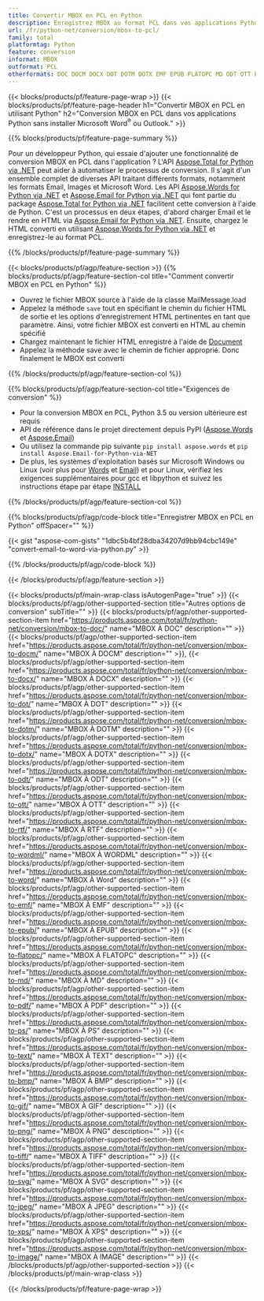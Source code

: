 ```yaml
---
title: Convertir MBOX en PCL en Python
description: Enregistrez MBOX au format PCL dans vos applications Python sans utiliser Microsoft Outlook ou Word 
url: /fr/python-net/conversion/mbox-to-pcl/
family: total
platformtag: Python
feature: conversion
informat: MBOX
outformat: PCL
otherformats: DOC DOCM DOCX DOT DOTM DOTX EMF EPUB FLATOPC MD ODT OTT PCL PDF PS RTF TEXT WORD WORDML BMP GIF IMAGE JPEG TIFF PNG SVG XPS
---
```

{{< blocks/products/pf/feature-page-wrap >}}
{{< blocks/products/pf/feature-page-header h1="Convertir MBOX en PCL en utilisant Python" h2="Conversion MBOX en PCL dans vos applications Python sans installer Microsoft Word<sup>&reg;</sup> ou Outlook." >}}

{{% blocks/products/pf/feature-page-summary %}}

Pour un développeur Python, qui essaie d'ajouter une fonctionnalité de conversion MBOX en PCL dans l'application ? L'API [Aspose.Total for Python via .NET](https://products.aspose.com/total/python-net/) peut aider à automatiser le processus de conversion. Il s'agit d'un ensemble complet de diverses API traitant différents formats, notamment les formats Email, Images et Microsoft Word. Les API [Aspose.Words for Python via .NET](https://products.aspose.com/words/python-net/) et [Aspose.Email for Python via .NET](https://products.aspose.com/email/python-net/) qui font partie du package [Aspose.Total for Python via .NET](https://products.aspose.com/total/python-net/) facilitent cette conversion à l'aide de Python. C'est un processus en deux étapes, d'abord charger Email et le rendre en HTML via [Aspose.Email for Python via .NET](https://products.aspose.com/email/python-net/). Ensuite, chargez le HTML converti en utilisant [Aspose.Words for Python via .NET](https://products.aspose.com/words/python-net/) et enregistrez-le au format PCL.

{{% /blocks/products/pf/feature-page-summary %}}

{{< blocks/products/pf/agp/feature-section >}}
{{% blocks/products/pf/agp/feature-section-col title="Comment convertir MBOX en PCL en Python" %}}

- Ouvrez le fichier MBOX source à l'aide de la classe MailMessage.load
- Appelez la méthode `save` tout en spécifiant le chemin du fichier HTML de sortie et les options d'enregistrement HTML pertinentes en tant que paramètre. Ainsi, votre fichier MBOX est converti en HTML au chemin spécifié
- Chargez maintenant le fichier HTML enregistré à l'aide de [Document](https://reference.aspose.com/words/python-net/aspose.words/document/)
- Appelez la méthode save avec le chemin de fichier approprié. Donc finalement le MBOX est converti

{{% /blocks/products/pf/agp/feature-section-col %}}

{{% blocks/products/pf/agp/feature-section-col title="Exigences de conversion" %}}

- Pour la conversion MBOX en PCL, Python 3.5 ou version ultérieure est requis
- API de référence dans le projet directement depuis PyPI ([Aspose.Words](https://pypi.org/project/aspose-words/) et [Aspose.Email](https://pypi.org/project/Aspose.Email-for-Python-via-NET/))
- Ou utilisez la commande pip suivante ```pip install aspose.words``` et ```pip install Aspose.Email-for-Python-via-NET``` 
- De plus, les systèmes d'exploitation basés sur Microsoft Windows ou Linux (voir plus pour [Words](https://docs.aspose.com/words/python-net/system-requirements/) et [Email](https://docs.aspose.com/email/python-net/system-requirements/)) et pour Linux, vérifiez les exigences supplémentaires pour gcc et libpython et suivez les instructions étape par étape [INSTALL](https://docs.aspose.com/words/python-net/installation/)
 

{{% /blocks/products/pf/agp/feature-section-col %}}

{{% blocks/products/pf/agp/code-block title="Enregistrer MBOX en PCL en Python" offSpacer="" %}}

{{< gist "aspose-com-gists" "1dbc5b4bf28dba34207d9bb94cbc149e" "convert-email-to-word-via-python.py" >}}

{{% /blocks/products/pf/agp/code-block %}}

{{< /blocks/products/pf/agp/feature-section >}}

{{< blocks/products/pf/main-wrap-class isAutogenPage="true" >}}
{{< blocks/products/pf/agp/other-supported-section title="Autres options de conversion" subTitle="" >}}
{{< blocks/products/pf/agp/other-supported-section-item href="https://products.aspose.com/total/fr/python-net/conversion/mbox-to-doc/" name="MBOX À DOC" description="" >}}
{{< blocks/products/pf/agp/other-supported-section-item href="https://products.aspose.com/total/fr/python-net/conversion/mbox-to-docm/" name="MBOX À DOCM" description="" >}},
{{< blocks/products/pf/agp/other-supported-section-item href="https://products.aspose.com/total/fr/python-net/conversion/mbox-to-docx/" name="MBOX À DOCX" description="" >}}
{{< blocks/products/pf/agp/other-supported-section-item href="https://products.aspose.com/total/fr/python-net/conversion/mbox-to-dot/" name="MBOX À DOT" description="" >}}
{{< blocks/products/pf/agp/other-supported-section-item href="https://products.aspose.com/total/fr/python-net/conversion/mbox-to-dotm/" name="MBOX À DOTM" description="" >}}
{{< blocks/products/pf/agp/other-supported-section-item href="https://products.aspose.com/total/fr/python-net/conversion/mbox-to-dotx/" name="MBOX À DOTX" description="" >}}
{{< blocks/products/pf/agp/other-supported-section-item href="https://products.aspose.com/total/fr/python-net/conversion/mbox-to-odt/" name="MBOX À ODT" description="" >}}
{{< blocks/products/pf/agp/other-supported-section-item href="https://products.aspose.com/total/fr/python-net/conversion/mbox-to-ott/" name="MBOX À OTT" description="" >}}
{{< blocks/products/pf/agp/other-supported-section-item href="https://products.aspose.com/total/fr/python-net/conversion/mbox-to-rtf/" name="MBOX À RTF" description="" >}}
{{< blocks/products/pf/agp/other-supported-section-item href="https://products.aspose.com/total/fr/python-net/conversion/mbox-to-wordml/" name="MBOX À WORDML" description="" >}}
{{< blocks/products/pf/agp/other-supported-section-item href="https://products.aspose.com/total/fr/python-net/conversion/mbox-to-word/" name="MBOX À Word" description="" >}}
{{< blocks/products/pf/agp/other-supported-section-item href="https://products.aspose.com/total/fr/python-net/conversion/mbox-to-emf/" name="MBOX À EMF" description="" >}}
{{< blocks/products/pf/agp/other-supported-section-item href="https://products.aspose.com/total/fr/python-net/conversion/mbox-to-epub/" name="MBOX À EPUB" description="" >}}
{{< blocks/products/pf/agp/other-supported-section-item href="https://products.aspose.com/total/fr/python-net/conversion/mbox-to-flatopc/" name="MBOX À FLATOPC" description="" >}}
{{< blocks/products/pf/agp/other-supported-section-item href="https://products.aspose.com/total/fr/python-net/conversion/mbox-to-md/" name="MBOX À MD" description="" >}}
{{< blocks/products/pf/agp/other-supported-section-item href="https://products.aspose.com/total/fr/python-net/conversion/mbox-to-pdf/" name="MBOX À PDF" description="" >}}
{{< blocks/products/pf/agp/other-supported-section-item href="https://products.aspose.com/total/fr/python-net/conversion/mbox-to-ps/" name="MBOX À PS" description="" >}}
{{< blocks/products/pf/agp/other-supported-section-item href="https://products.aspose.com/total/fr/python-net/conversion/mbox-to-text/" name="MBOX À TEXT" description="" >}}
{{< blocks/products/pf/agp/other-supported-section-item href="https://products.aspose.com/total/fr/python-net/conversion/mbox-to-bmp/" name="MBOX À BMP" description="" >}}
{{< blocks/products/pf/agp/other-supported-section-item href="https://products.aspose.com/total/fr/python-net/conversion/mbox-to-gif/" name="MBOX À GIF" description="" >}}
{{< blocks/products/pf/agp/other-supported-section-item href="https://products.aspose.com/total/fr/python-net/conversion/mbox-to-png/" name="MBOX À PNG" description="" >}}
{{< blocks/products/pf/agp/other-supported-section-item href="https://products.aspose.com/total/fr/python-net/conversion/mbox-to-tiff/" name="MBOX À TIFF" description="" >}}
{{< blocks/products/pf/agp/other-supported-section-item href="https://products.aspose.com/total/fr/python-net/conversion/mbox-to-svg/" name="MBOX À SVG" description="" >}}
{{< blocks/products/pf/agp/other-supported-section-item href="https://products.aspose.com/total/fr/python-net/conversion/mbox-to-jpeg/" name="MBOX À JPEG" description="" >}}
{{< blocks/products/pf/agp/other-supported-section-item href="https://products.aspose.com/total/fr/python-net/conversion/mbox-to-xps/" name="MBOX À XPS" description="" >}}
{{< blocks/products/pf/agp/other-supported-section-item href="https://products.aspose.com/total/fr/python-net/conversion/mbox-to-image/" name="MBOX À IMAGE" description="" >}}
{{< /blocks/products/pf/agp/other-supported-section >}}
{{< /blocks/products/pf/main-wrap-class >}}

{{< /blocks/products/pf/feature-page-wrap >}}